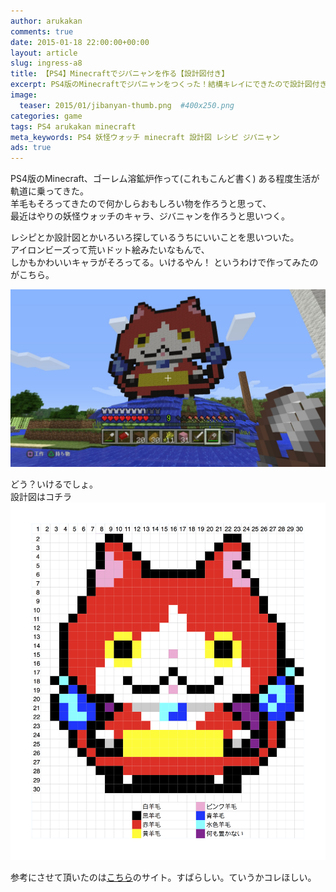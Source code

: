 ```yaml
---
author: arukakan
comments: true
date: 2015-01-18 22:00:00+00:00
layout: article
slug: ingress-a8
title: 【PS4】Minecraftでジバニャンを作る【設計図付き】
excerpt: PS4版のMinecraftでジバニャンをつくった！結構キレイにできたので設計図付きで公開！
image:
  teaser: 2015/01/jibanyan-thumb.png  #400x250.png
categories: game
tags: PS4 arukakan minecraft
meta_keywords: PS4 妖怪ウォッチ minecraft 設計図 レシピ ジバニャン
ads: true
---
```


<!--more-->

PS4版のMinecraft、ゴーレム溶鉱炉作って(これもこんど書く)
ある程度生活が軌道に乗ってきた。  
羊毛もそろってきたので何かしらおもしろい物を作ろうと思って、  
最近はやりの妖怪ウォッチのキャラ、ジバニャンを作ろうと思いつく。

レシピとか設計図とかいろいろ探しているうちにいいことを思いついた。  
アイロンビーズって荒いドット絵みたいなもんで、  
しかもかわいいキャラがそろってる。いけるやん！
というわけで作ってみたのがこちら。

![PS4版Minecraftでジバニャン](/images/2015/01/jibanyan.jpg "PS4版Minecraftでジバニャン")

どう？いけるでしょ。  
設計図はコチラ  
![ジバニャン設計図](/images/2015/01/jibanyan-design.png "ジバニャン設計図")

参考にさせて頂いたのは[こちら](http://smartphoneg.hatenablog.com/entry/perler-yokaiwatch-vol1)のサイト。すばらしい。ていうかコレほしい。